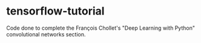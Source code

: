 # tensorflow-tutorial
Code done to complete the François Chollet's "Deep Learning with Python" convolutional networks section. 
